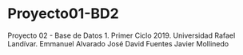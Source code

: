 # Proyecto01-BD2
Proyecto 02 - Base de Datos 1. Primer Ciclo 2019. Universidad Rafael Landívar. Emmanuel Alvarado José David Fuentes Javier Mollinedo